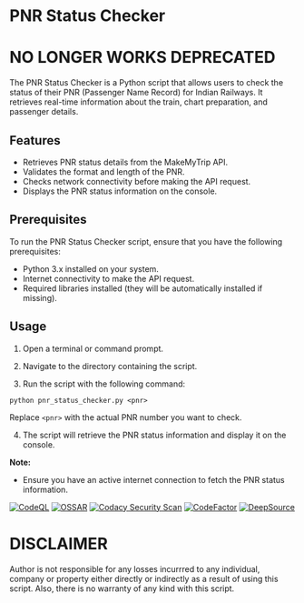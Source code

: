 # PNR Status Checker
# NO LONGER WORKS DEPRECATED 

The PNR Status Checker is a Python script that allows users to check the status of their PNR (Passenger Name Record) for Indian Railways. It retrieves real-time information about the train, chart preparation, and passenger details.

## Features

- Retrieves PNR status details from the MakeMyTrip API.
- Validates the format and length of the PNR.
- Checks network connectivity before making the API request.
- Displays the PNR status information on the console.

## Prerequisites

To run the PNR Status Checker script, ensure that you have the following prerequisites:

- Python 3.x installed on your system.
- Internet connectivity to make the API request.
- Required libraries installed (they will be automatically installed if missing).

## Usage

1. Open a terminal or command prompt.

2. Navigate to the directory containing the script.

3. Run the script with the following command:

```shell
python pnr_status_checker.py <pnr>
```

Replace `<pnr>` with the actual PNR number you want to check.

4. The script will retrieve the PNR status information and display it on the console.

**Note:**
- Ensure you have an active internet connection to fetch the PNR status information.


[![CodeQL](https://github.com/chunkboi/pnr-status/actions/workflows/codeql-analysis.yml/badge.svg)](https://github.com/chunkboi/pnr-status/actions/workflows/codeql-analysis.yml)
[![OSSAR](https://github.com/chunkboi/pnr-status/actions/workflows/ossar.yml/badge.svg)](https://github.com/chunkboi/pnr-status/actions/workflows/ossar.yml)
[![Codacy Security Scan](https://github.com/chunkboi/pnr-status/actions/workflows/codacy.yml/badge.svg)](https://github.com/chunkboi/pnr-status/actions/workflows/codacy.yml)
[![CodeFactor](https://www.codefactor.io/repository/github/chunkboi/pnr-status/badge)](https://www.codefactor.io/repository/github/chunkboi/pnr-status)
[![DeepSource](https://deepsource.io/gh/chunkboi/pnr-status.svg/?label=active+issues&show_trend=true&token=8c9BSEqF2nTvN-EmrdZDeAAR)](https://deepsource.io/gh/chunkboi/pnr-status/)

# DISCLAIMER

Author is not responsible for any losses incurrred to any individual, company or property either directly or indirectly as a result of using this script. Also, there is no warranty of any kind with this script.
